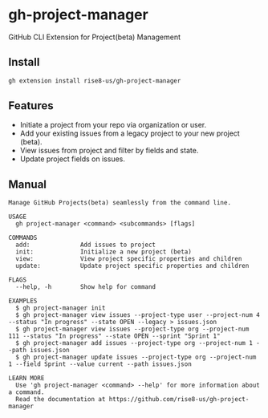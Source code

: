 # gh-project-manager
GitHub CLI Extension for Project(beta) Management

## Install
```sh
gh extension install rise8-us/gh-project-manager
```

## Features
- Initiate a project from your repo via organization or user.
- Add your existing issues from a legacy project to your new project (beta).
- View issues from project and filter by fields and state.
- Update project fields on issues.

## Manual
```
Manage GitHub Projects(beta) seamlessly from the command line.

USAGE
  gh project-manager <command> <subcommands> [flags]

COMMANDS
  add:              Add issues to project
  init:             Initialize a new project (beta)
  view:             View project specific properties and children
  update:           Update project specific properties and children

FLAGS
  --help, -h        Show help for command

EXAMPLES
  $ gh project-manager init
  $ gh project-manager view issues --project-type user --project-num 4 --status "In progress" --state OPEN --legacy > issues.json
  $ gh project-manager view issues --project-type org --project-num 111 --status "In progress" --state OPEN --sprint "Sprint 1"
  $ gh project-manager add issues --project-type org --project-num 1 --path issues.json
  $ gh project-manager update issues --project-type org --project-num 1 --field Sprint --value current --path issues.json
  
LEARN MORE
  Use 'gh project-manager <command> --help' for more information about a command.
  Read the documentation at https://github.com/rise8-us/gh-project-manager
```
